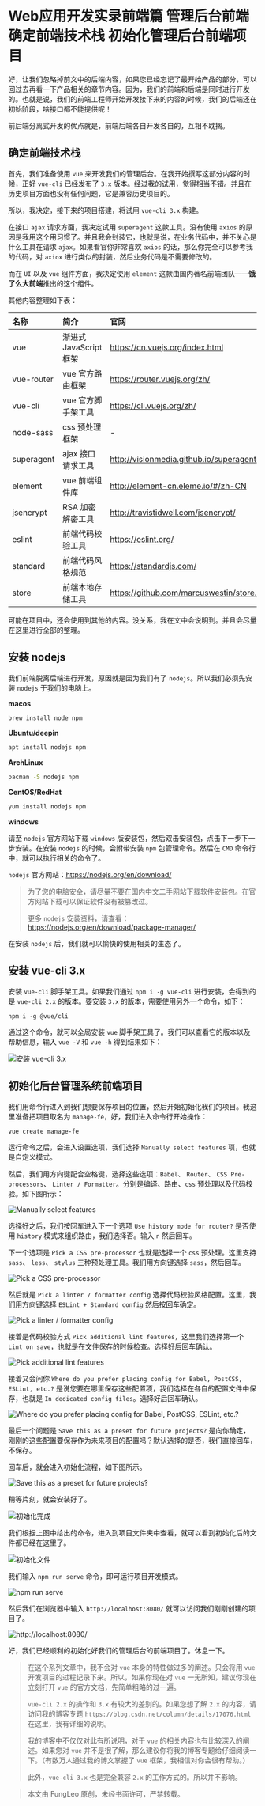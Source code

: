 # Web应用开发实录前端篇 管理后台前端 确定前端技术栈 初始化管理后台前端项目

好，让我们忽略掉前文中的后端内容，如果您已经忘记了最开始产品的部分，可以回过去再看一下产品相关的章节内容。因为，我们的前端和后端是同时进行开发的。也就是说，我们的前端工程师开始开发接下来的内容的时候，我们的后端还在初始阶段，啥接口都不能提供呢！

前后端分离式开发的优点就是，前端后端各自开发各自的，互相不耽搁。

## 确定前端技术栈

首先，我们准备使用 `vue` 来开发我们的管理后台。在我开始撰写这部分内容的时候，正好 `vue-cli` 已经发布了 `3.x` 版本。经过我的试用，觉得相当不错。并且在历史项目方面也没有任何问题，它是兼容历史项目的。

所以，我决定，接下来的项目搭建，将试用 `vue-cli 3.x` 构建。

在接口 `ajax` 请求方面，我决定试用 `superagent` 这款工具。没有使用 `axios` 的原因是我用这个用习惯了。并且我会封装它，也就是说，在业务代码中，并不关心是什么工具在请求 `ajax`。如果看官你非常喜欢 `axios` 的话，那么你完全可以参考我的代码，对 `axiox` 进行类似的封装，然后业务代码是不需要修改的。

而在 `UI` 以及 `vue` 组件方面，我决定使用 `element` 这款由国内著名前端团队——**饿了么大前端**推出的这个组件。

其他内容整理如下表：

| 名称 | 简介 | 官网 |
| :--- | :--- | :--- |
| vue | 渐进式 JavaScript 框架 | https://cn.vuejs.org/index.html |
| vue-router | vue 官方路由框架 | https://router.vuejs.org/zh/ |
| vue-cli | vue 官方脚手架工具 | https://cli.vuejs.org/zh/ |
| node-sass | css 预处理框架 | - |
| superagent | ajax 接口请求工具 | http://visionmedia.github.io/superagent/ |
| element | vue 前端组件库 | http://element-cn.eleme.io/#/zh-CN |
| jsencrypt | RSA 加密解密工具 | http://travistidwell.com/jsencrypt/ |
| eslint | 前端代码校验工具 | https://eslint.org/ |
| standard | 前端代码风格规范 | https://standardjs.com/ |
| store | 前端本地存储工具 | https://github.com/marcuswestin/store.js/ |

可能在项目中，还会使用到其他的内容。没关系，我在文中会说明到。并且会尽量在这里进行全部的整理。

## 安装 nodejs

我们前端脱离后端进行开发，原因就是因为我们有了 `nodejs`。所以我们必须先安装 `nodejs` 于我们的电脑上。

**macos**

```bash
brew install node npm
```

**Ubuntu/deepin**

```bash
apt install nodejs npm
```

**ArchLinux**

```bash
pacman -S nodejs npm
```

**CentOS/RedHat**

```bash
yum install nodejs npm
```

**windows**

请至 `nodejs` 官方网站下载 `windows` 版安装包，然后双击安装包，点击下一步下一步安装。在安装 `nodejs` 的时候，会附带安装 `npm` 包管理命令。然后在 `CMD` 命令行中，就可以执行相关的命令了。

`nodejs` 官方网站：https://nodejs.org/en/download/

> 为了您的电脑安全，请尽量不要在国内中文二手网站下载软件安装包。在官方网站下载可以保证软件没有被篡改过。
> 
> 更多 `nodejs` 安装资料，请查看：https://nodejs.org/en/download/package-manager/

在安装 `nodejs` 后，我们就可以愉快的使用相关的生态了。

## 安装 vue-cli 3.x

安装 `vue-cli` 脚手架工具。如果我们通过 `npm i -g vue-cli` 进行安装，会得到的是 `vue-cli 2.x` 的版本。要安装 `3.x` 的版本，需要使用另外一个命令，如下：

```#
npm i -g @vue/cli
```

通过这个命令，就可以全局安装 `vue` 脚手架工具了。我们可以查看它的版本以及帮助信息，输入 `vue -V` 和 `vue -h` 得到结果如下：

![安装 vue-cli 3.x](https://raw.githubusercontent.com/fengcms/articles/master/image/7d/21da96c8730ca8fd7bc9d60f44fccc.jpg)

## 初始化后台管理系统前端项目

我们用命令行进入到我们想要保存项目的位置，然后开始初始化我们的项目。我这里准备把项目取名为 `manage-fe`，好，我们进入命令行开始操作：

```#
vue create manage-fe
```
运行命令之后，会进入设置选项，我们选择 `Manually select features` 项，也就是自定义模式。

然后，我们用方向键配合空格键，选择这些选项：`Babel`、 `Router`、 `CSS Pre-processors`、 `Linter / Formatter`。分别是编译、路由、`css` 预处理以及代码校验。如下图所示：

![Manually select features](https://raw.githubusercontent.com/fengcms/articles/master/image/e1/a03c6391d64783c40d7e7f7e814f5e.jpg)

选择好之后，我们按回车进入下一个选项 `Use history mode for router?` 是否使用 `history` 模式来组织路由，我们选择否。输入 `n` 然后回车。

下一个选项是 `Pick a CSS pre-processor` 也就是选择一个 `css` 预处理。这里支持 `sass`、 `less`、 `stylus` 三种预处理工具。我们用方向键选择 `sass`，然后回车。

![Pick a CSS pre-processor](https://raw.githubusercontent.com/fengcms/articles/master/image/05/35eefdcbb7af21d4bca76a32dda836.jpg)

然后就是 `Pick a linter / formatter config` 选择代码校验风格配置。这里，我们用方向键选择 `ESLint + Standard config` 然后按回车确定。

![Pick a linter / formatter config](https://raw.githubusercontent.com/fengcms/articles/master/image/94/2d29e0f1da3fa7fd87bf4bee53593a.jpg)

接着是代码校验方式 `Pick additional lint features`，这里我们选择第一个 `Lint on save`，也就是在文件保存的时候检查。选择好后回车确认。

![Pick additional lint features](https://raw.githubusercontent.com/fengcms/articles/master/image/25/f44418c97e5cf477d64b12f4cfa158.jpg)

接着又会问你 `Where do you prefer placing config for Babel, PostCSS, ESLint, etc.?` 是说您要在哪里保存这些配置项，我们选择在各自的配置文件中保存，也就是 `In dedicated config files`。选择好后回车确认。

![Where do you prefer placing config for Babel, PostCSS, ESLint, etc.?](https://raw.githubusercontent.com/fengcms/articles/master/image/12/b4fa490283185ee3d45456357b48bd.jpg)

最后一个问题是 `Save this as a preset for future projects?` 是向你确定，刚刚的这些配置要保存作为未来项目的配置吗？默认选择的是否，我们直接回车，不保存。

回车后，就会进入初始化流程，如下图所示。

![Save this as a preset for future projects?](https://raw.githubusercontent.com/fengcms/articles/master/image/51/af73f1044c6e4d78afb0fbc9e3000f.jpg)

稍等片刻，就会安装好了。

![初始化完成](https://raw.githubusercontent.com/fengcms/articles/master/image/c6/4f32d5269d73d3f85c8e1b2f3c2995.jpg)

我们根据上图中给出的命令，进入到项目文件夹中查看，就可以看到初始化后的文件都已经在这里了。

![初始化文件](https://raw.githubusercontent.com/fengcms/articles/master/image/67/6613eb4881c47e3e29a980a17e541a.jpg)

我们输入 `npm run serve` 命令，即可运行项目开发模式。

![npm run serve](https://raw.githubusercontent.com/fengcms/articles/master/image/50/1737e27fd1188c19f44236145fa239.jpg)

然后我们在浏览器中输入 `http://localhost:8080/` 就可以访问我们刚刚创建的项目了。

![http://localhost:8080/](https://raw.githubusercontent.com/fengcms/articles/master/image/6c/ce2eeafa533f1c4ee10f7d5ed00c46.jpg)

好，我们已经顺利的初始化好我们的管理后台的前端项目了。休息一下。

> 在这个系列文章中，我不会对 `vue` 本身的特性做过多的阐述。只会将用 `vue` 开发项目的过程记录下来。所以，如果你现在对 `vue` 一无所知，建议你现在立刻打开 `vue` 的官方文档，先简单粗略的过一遍。
> 
> `vue-cli 2.x` 的操作和 `3.x` 有较大的差别的。如果您想了解 `2.x` 的内容，请访问我的博客专题 `https://blog.csdn.net/column/details/17076.html` 在这里，我有详细的说明。
> 
> 我的博客中不仅仅对此有所说明，对于 `vue` 的相关内容也有比较深入的阐述。如果您对 `vue` 并不是很了解，那么建议你将我的博客专题给仔细阅读一下。（有数万人通过我的博文掌握了 `vue` 框架，我相信对你会很有帮助。）
> 
> 此外，`vue-cli 3.x` 也是完全兼容 `2.x` 的工作方式的。所以并不影响。

> 本文由 FungLeo 原创，未经书面许可，严禁转载。


